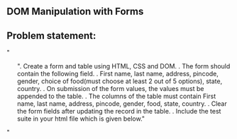 DOM Manipulation with Forms
---------------------------
Problem statement:
-----------------
" <ul>". Create a form and table using HTML, CSS and DOM.
. The form should contain the following field.
. First name, last name, address, pincode, gender, choice of food(must choose at least 2 out
  of 5 options), state, country.
. On submission of the form values, the values must be appended to the table.
. The columns of the table must contain First name, last name, address, pincode, gender,
  food, state, country.
. Clear the form fields after updating the record in the table.
. Include the test suite in your html file which is given below."</ul>"
